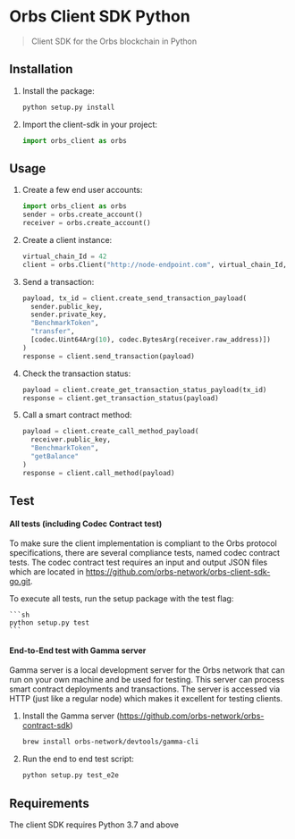 # Orbs Client SDK Python

> Client SDK for the Orbs blockchain in Python

## Installation

1. Install the package:

    ```sh
    python setup.py install
    ```
    
2. Import the client-sdk in your project:

    ```python
    import orbs_client as orbs
    ```

## Usage

1. Create a few end user accounts:

    ```python
    import orbs_client as orbs
    sender = orbs.create_account()
    receiver = orbs.create_account()
    ```
    
2. Create a client instance:

    ```python
    virtual_chain_Id = 42
    client = orbs.Client("http://node-endpoint.com", virtual_chain_Id, "TEST_NET")
    ```

3. Send a transaction:

    ```python
    payload, tx_id = client.create_send_transaction_payload(
      sender.public_key,
      sender.private_key,
      "BenchmarkToken",
      "transfer",
      [codec.Uint64Arg(10), codec.BytesArg(receiver.raw_address)])
    )
    response = client.send_transaction(payload)
    ```
    
4. Check the transaction status:

    ```python
    payload = client.create_get_transaction_status_payload(tx_id)
    response = client.get_transaction_status(payload)
    ```
    
5. Call a smart contract method:

    ```python
    payload = client.create_call_method_payload(
      receiver.public_key,
      "BenchmarkToken",
      "getBalance"
    )
    response = client.call_method(payload)
    ```

## Test

#### All tests (including Codec Contract test) 
To make sure the client implementation is compliant to the Orbs protocol specifications, there are several compliance tests, named codec contract tests.
The codec contract test requires an input and output JSON files which are located in https://github.com/orbs-network/orbs-client-sdk-go.git.

To execute all tests, run the setup package with the test flag:

    ```sh
    python setup.py test
    ```

#### End-to-End test with Gamma server
Gamma server is a local development server for the Orbs network that can run on your own machine and be used for testing. This server can process smart contract deployments and transactions. The server is accessed via HTTP (just like a regular node) which makes it excellent for testing clients.

1. Install the Gamma server (https://github.com/orbs-network/orbs-contract-sdk)
    
    ```sh
    brew install orbs-network/devtools/gamma-cli
    ```
    
2. Run the end to end test script:
    
    ```sh
    python setup.py test_e2e
    ```
    
## Requirements    
The client SDK requires Python 3.7 and above